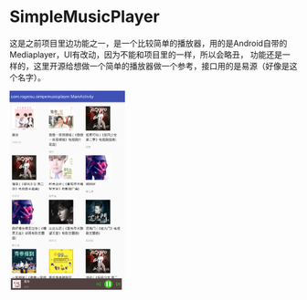 # SimpleMusicPlayer
这是之前项目里边功能之一，是一个比较简单的播放器，用的是Android自带的Mediaplayer，UI有改动，因为不能和项目里的一样，所以会略丑，
功能还是一样的，这里开源给想做一个简单的播放器做一个参考，接口用的是易源（好像是这个名字）。

<a href="art/Screenshot_20160214-173027.png"><img src="art/XT03X}RQIU4RW30876X4`@H.png" width="40%"/></a>   
